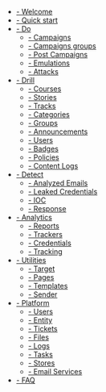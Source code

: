 * [- Welcome](welcome.md "Welcome Page")
* [- Quick start](getting-started.md "Quick Start")
* [- Do](modules/do/do.md "Do")
    - [- Campaigns](modules/do/campaign.md "campaign")
        <!-- - [- Main Page](do/campaign?id=main-page "campaign") -->
    - [- Campaigns groups](modules/do/campaign_group.md "Campaigns groups")
    - [- Post Campaigns](modules/do/post_campaign.md "Post Campaigns")
    - [- Emulations]()
    - [- Attacks]()
* [- Drill](drill.md "Drill")
    - [- Courses]()
    - [- Stories]()
    - [- Tracks]()
    - [- Categories]()
    - [- Groups]()
    - [- Announcements]()
    - [- Users]()
    - [- Badges]()
    - [- Policies]()
    - [- Content Logs]()
* [- Detect](detect.md "Detect")
    - [- Analyzed Emails]()
    - [- Leaked Credentials]()
    - [- IOC]()
    - [- Response]()
* [- Analytics](detect.md "Analytics")
    - [- Reports]()
    - [- Trackers]()
    - [- Credentials]()
    - [- Tracking]()
* [- Utilities](detect.md "Utilities")
    - [- Target]()
    - [- Pages]()
    - [- Templates]()
    - [- Sender]()
* [- Platform](detect.md "Platform")
    - [- Users]()
    - [- Entity]()
    - [- Tickets]()
    - [- Files]()
    - [- Logs]()
    - [- Tasks]()
    - [- Stores]()
    - [- Email Services]()
* [- FAQ](FAQ.md "FAQ")
